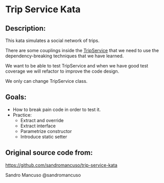 # Trip Service Kata

## Description:
This kata simulates a social network of trips.

There are some couplings inside the [TripService](./src/main/java/team/codium/legacycode/tripservice/trip/TripService.java) that we need to use the dependency-breaking techniques that we have learned.

We want to be able to test TripService and when we have good test coverage we will refactor to improve the code design.

We only can change TripService class.

## Goals:
- How to break pain code in order to test it.
- Practice: 
  - Extract and override
  - Extract interface
  - Parametrize constructor
  - Introduce static setter 

## Original source code from:
https://github.com/sandromancuso/trip-service-kata

Sandro Mancuso @sandromancuso